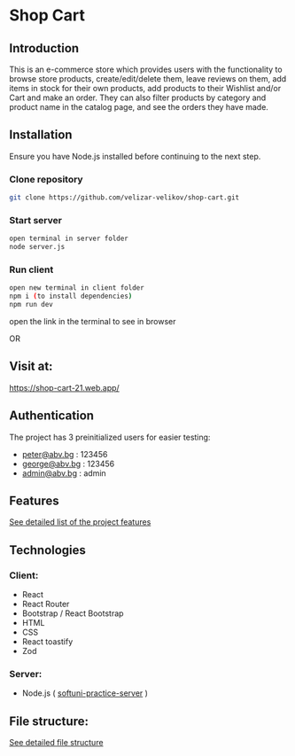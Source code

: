 # Shop Cart

## Introduction

This is an e-commerce store which provides users with the functionality to browse store products, create/edit/delete them, leave reviews on them, add items in stock for their own products, add products to their Wishlist and/or Cart and make an order. They can also filter products by category and product name in the catalog page, and see the orders they have made.

## Installation

Ensure you have Node.js installed before continuing to the next step.

### Clone repository

```bash
git clone https://github.com/velizar-velikov/shop-cart.git
```

### Start server

```bash
open terminal in server folder
node server.js
```

### Run client

```bash
open new terminal in client folder
npm i (to install dependencies)
npm run dev
```

open the link in the terminal to see in browser

OR

## Visit at:

https://shop-cart-21.web.app/

## Authentication

The project has 3 preinitialized users for easier testing:

-   peter@abv.bg : 123456
-   george@abv.bg : 123456
-   admin@abv.bg : admin

## Features

[See detailed list of the project features](https://github.com/velizar-velikov/shop-cart/blob/main/FEATURES.md)

## Technologies

### Client:

-   React
-   React Router
-   Bootstrap / React Bootstrap
-   HTML
-   CSS
-   React toastify
-   Zod

### Server:

-   Node.js ( [softuni-practice-server](https://github.com/softuni-practice-server/softuni-practice-server/tree/master) )

## File structure:

[See detailed file structure](https://github.com/velizar-velikov/shop-cart/blob/main/client/STRUCTURE.md)
